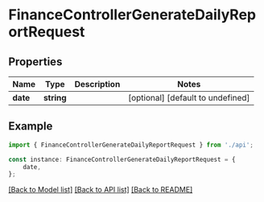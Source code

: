 # FinanceControllerGenerateDailyReportRequest


## Properties

Name | Type | Description | Notes
------------ | ------------- | ------------- | -------------
**date** | **string** |  | [optional] [default to undefined]

## Example

```typescript
import { FinanceControllerGenerateDailyReportRequest } from './api';

const instance: FinanceControllerGenerateDailyReportRequest = {
    date,
};
```

[[Back to Model list]](../README.md#documentation-for-models) [[Back to API list]](../README.md#documentation-for-api-endpoints) [[Back to README]](../README.md)
